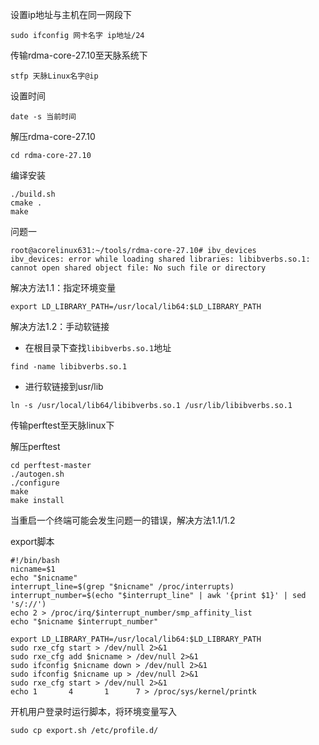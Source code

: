 设置ip地址与主机在同一网段下

```
sudo ifconfig 网卡名字 ip地址/24
```

传输rdma-core-27.10至天脉系统下

```
stfp 天脉Linux名字@ip
```

设置时间

```
date -s 当前时间
```

解压rdma-core-27.10

```
cd rdma-core-27.10
```

编译安装

```
./build.sh
cmake .
make
```

问题一

```
root@acorelinux631:~/tools/rdma-core-27.10# ibv_devices
ibv_devices: error while loading shared libraries: libibverbs.so.1: cannot open shared object file: No such file or directory

```

解决方法1.1：指定环境变量

```
export LD_LIBRARY_PATH=/usr/local/lib64:$LD_LIBRARY_PATH

```

解决方法1.2：手动软链接

* 在根目录下查找`libibverbs.so.1`地址

```
find -name libibverbs.so.1
```

* 进行软链接到usr/lib

```
ln -s /usr/local/lib64/libibverbs.so.1 /usr/lib/libibverbs.so.1
```

  

传输perftest至天脉linux下

解压perftest

```
cd perftest-master
./autogen.sh
./configure
make
make install
```

当重启一个终端可能会发生问题一的错误，解决方法1.1/1.2



export脚本

```
#!/bin/bash
nicname=$1
echo "$nicname"
interrupt_line=$(grep "$nicname" /proc/interrupts)
interrupt_number=$(echo "$interrupt_line" | awk '{print $1}' | sed 's/://')
echo 2 > /proc/irq/$interrupt_number/smp_affinity_list
echo "$nicname $interrupt_number"

export LD_LIBRARY_PATH=/usr/local/lib64:$LD_LIBRARY_PATH
sudo rxe_cfg start > /dev/null 2>&1
sudo rxe_cfg add $nicname > /dev/null 2>&1
sudo ifconfig $nicname down > /dev/null 2>&1
sudo ifconfig $nicname up > /dev/null 2>&1
sudo rxe_cfg start > /dev/null 2>&1
echo 1       4       1      7 > /proc/sys/kernel/printk

```





开机用户登录时运行脚本，将环境变量写入

```
sudo cp export.sh /etc/profile.d/
```

